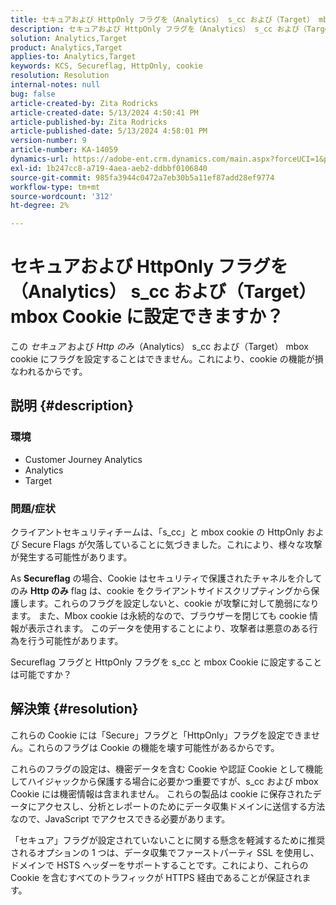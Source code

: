 ```yaml
---
title: セキュアおよび HttpOnly フラグを（Analytics） s_cc および（Target） mbox Cookie に設定できますか？
description: セキュアおよび HttpOnly フラグを（Analytics） s_cc および（Target） mbox cookie に設定することが可能かどうかを説明します。
solution: Analytics,Target
product: Analytics,Target
applies-to: Analytics,Target
keywords: KCS, Secureflag, HttpOnly, cookie
resolution: Resolution
internal-notes: null
bug: false
article-created-by: Zita Rodricks
article-created-date: 5/13/2024 4:50:41 PM
article-published-by: Zita Rodricks
article-published-date: 5/13/2024 4:58:01 PM
version-number: 9
article-number: KA-14059
dynamics-url: https://adobe-ent.crm.dynamics.com/main.aspx?forceUCI=1&pagetype=entityrecord&etn=knowledgearticle&id=06f7b3e9-4811-ef11-9f8a-6045bd03c412
exl-id: 1b247cc8-a719-4aea-aeb2-ddbbf0106840
source-git-commit: 985fa3944c0472a7eb30b5a11ef87add28ef9774
workflow-type: tm+mt
source-wordcount: '312'
ht-degree: 2%

---
```


# セキュアおよび HttpOnly フラグを（Analytics） s_cc および（Target） mbox Cookie に設定できますか？


この *セキュア* および *Http のみ*（Analytics） s_cc および（Target） mbox cookie にフラグを設定することはできません。これにより、cookie の機能が損なわれるからです。

## 説明 {#description}


### 環境

- Customer Journey Analytics
- Analytics
- Target 




### 問題/症状



クライアントセキュリティチームは、「s_cc」と mbox cookie の HttpOnly および Secure Flags が欠落していることに気づきました。これにより、様々な攻撃が発生する可能性があります。

As <b>Secureflag</b> の場合、Cookie はセキュリティで保護されたチャネルを介してのみ <b>Http のみ</b> flag は、cookie をクライアントサイドスクリプティングから保護します。これらのフラグを設定しないと、cookie が攻撃に対して脆弱になります。 また、Mbox cookie は永続的なので、ブラウザーを閉じても cookie 情報が表示されます。 このデータを使用することにより、攻撃者は悪意のある行為を行う可能性があります。

Secureflag フラグと HttpOnly フラグを s_cc と mbox Cookie に設定することは可能ですか？


## 解決策 {#resolution}


これらの Cookie には「Secure」フラグと「HttpOnly」フラグを設定できません。これらのフラグは Cookie の機能を壊す可能性があるからです。

これらのフラグの設定は、機密データを含む Cookie や認証 Cookie として機能してハイジャックから保護する場合に必要かつ重要ですが、s_cc および mbox Cookie には機密情報は含まれません。 これらの製品は cookie に保存されたデータにアクセスし、分析とレポートのためにデータ収集ドメインに送信する方法なので、JavaScript でアクセスできる必要があります。

「セキュア」フラグが設定されていないことに関する懸念を軽減するために推奨されるオプションの 1 つは、データ収集でファーストパーティ SSL を使用し、ドメインで HSTS ヘッダーをサポートすることです。これにより、これらの Cookie を含むすべてのトラフィックが HTTPS 経由であることが保証されます。
